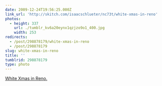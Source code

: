 ```yaml
---
date: 2009-12-24T19:56:25.000Z
link_url: 'http://skitch.com/isaacschlueter/nc73t/white-xmas-in-reno'
photos:
  - height: 337
    url: ./tumblr_kv6a20eynx1qzjzo9o1_400.jpg
    width: 253
redirects:
  - /post/298878179/white-xmas-in-reno
  - /post/298878179
slug: white-xmas-in-reno
title: ''
tumblrid: 298878179
type: photo
---
```

<p><a href="http://skitch.com/isaacschlueter/nc73t/white-xmas-in-reno">White Xmas in Reno.</a></p>
